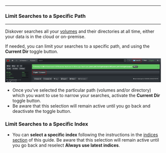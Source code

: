 <p id="search_specific_path"></p>

___
### Limit Searches to a Specific Path
___

Diskover searches all your [volumes](#storage_volume) and their directories at all time, either your data is in the cloud or on-premise. 

If needed, you can limit your searches to a specific path, and using the **Current Dir** toggle button.

![Image: Quick Search](images/image_file_search_limit_searches.png)

- Once you've selected the particular path (volumes and/or directory) which you want to use to narrow your searches, activate the **Current Dir** toggle button. 
- Be aware that this selection will remain active until you go back and deactivate the toggle button.

### Limit Searches to a Specific Index

- You can **select a specific index** following the instructions in the [indices section](#indices) of this guide. Be aware that this selection will remain active until you go back and reselect **Always use latest indices**.
